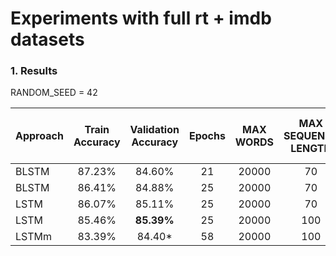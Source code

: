 # Experiments with full rt + imdb datasets

### 1. Results

RANDOM_SEED = 42

| Approach| Train Accuracy| Validation Accuracy|Epochs|MAX WORDS|MAX SEQUENCE LENGTH|LSTM output|Droupout before LSTM cell|Droupout after LSTM|dropout_U|dropout_W|
|--------|:------:|:------:|:----:|:-----:|:---:|:---:|:----:|:---:|:----:|:----:|
| BLSTM   | 87.23% |84.60%| 21   |20000  | 70  | 256 |0 |0.2  | 0.2  |0.2 |
| BLSTM   | 86.41% |84.88%| 25   |20000  | 70  | 256 |0.2 |0.2  | 0.2  |0.2 |
| LSTM   | 86.07% |85.11%| 25   |20000  | 70  | 128 |0.2 |0.2  | 0.2  |0.2 |
| LSTM   | 85.46% |**85.39%**| 25   |20000  | 100  | 128 |0.2 |0.2  | 0.2  |0.2 |
| LSTMm   | 83.39% |84.40* | 58   |20000  | 100  | 128 |0.2 |0.2  | 0.2  |0.2 |
